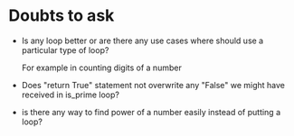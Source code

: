 # Doubts to ask

- Is any loop better or are there any use cases where should use a particular type of loop?

   For example in counting digits of a number

- Does "return True" statement not overwrite any "False" we might have received in is_prime loop?

- is there any way to find power of a number easily instead of putting a loop?
